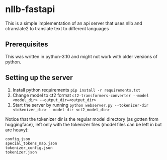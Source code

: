 # nllb-fastapi

This is a simple implementation of an api server that uses nllb and ctranslate2 to translate text to different languages

## Prerequisites

This was written in python-3.10 and might not work with older versions of python.

## Setting up the server

1. Install python requirements `pip install -r requirements.txt`
2. Change model to ct2 format `ct2-transformers-converter --model <model_dir> --output_dir=<output_dir>`
3. Start the server by running `python webserver.py --tokenizer-dir <tokenizer_dir> --model-dir <ct2_model_dir>`

Notice that the tokenizer dir is the regular model directory (as gotten from huggingface), left only with the tokenizer files (model files can be left in but are heavy):

```
config.json
special_tokens_map.json
tokenizer_config.json
tokenizer.json
```
